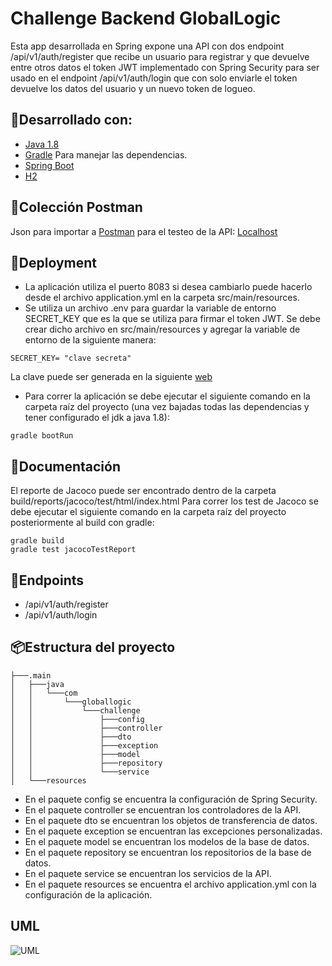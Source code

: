 # Challenge Backend GlobalLogic

Esta app desarrollada en Spring expone una API con dos endpoint /api/v1/auth/register que recibe un usuario para registrar y que devuelve entre otros datos el token JWT implementado con Spring Security para ser usado en el endpoint /api/v1/auth/login que con solo enviarle el token devuelve los datos del usuario y un nuevo token de logueo.

## 🔨Desarrollado con:
* [Java 1.8](https://www.oracle.com/ar/java/technologies/javase/javase8-archive-downloads.html)
* [Gradle](https://gradle.org/) Para manejar las dependencias.
* [Spring Boot](https://spring.io/projects/spring-boot)
* [H2](https://h2database.com/html/main.html)

## 👷Colección Postman
Json para importar a [Postman](https://www.postman.com/) para el testeo de la API:
[Localhost](https://github.com/KernelPanic22/challenge-jwt-globallogic/blob/master/GlobalLogic.postman_collection.json)

## 📝Deployment
* La aplicación utiliza el puerto 8083 si desea cambiarlo puede hacerlo desde el archivo application.yml en la carpeta src/main/resources.
* Se utiliza un archivo .env para guardar la variable de entorno SECRET_KEY que es la que se utiliza para firmar el token JWT.
  Se debe crear dicho archivo en src/main/resources y agregar la variable de entorno de la siguiente manera:
```
SECRET_KEY= "clave secreta"
```
La clave puede ser generada en la siguiente [web](https://generate-random.org/encryption-key-generator)

* Para correr la aplicación se debe ejecutar el siguiente comando en la carpeta raíz del proyecto (una vez bajadas todas las dependencias y tener configurado el jdk a java 1.8):
```
gradle bootRun
```

## 📄Documentación
El reporte de Jacoco puede ser encontrado dentro de la carpeta build/reports/jacoco/test/html/index.html
Para correr los test de Jacoco se debe ejecutar el siguiente comando en la carpeta raíz del proyecto posteriormente al build con gradle:
```
gradle build
gradle test jacocoTestReport
```

## 📌Endpoints
* /api/v1/auth/register
* /api/v1/auth/login

## 📦Estructura del proyecto
```
├───.main
│   ├───java
│   │   └───com
│   │       └───globallogic
│   │           └───challenge
│   │               ├───config
│   │               ├───controller
│   │               ├───dto
│   │               ├───exception
│   │               ├───model
│   │               ├───repository
│   │               └───service
│   └───resources

```
* En el paquete config se encuentra la configuración de Spring Security.
* En el paquete controller se encuentran los controladores de la API.
* En el paquete dto se encuentran los objetos de transferencia de datos.
* En el paquete exception se encuentran las excepciones personalizadas.
* En el paquete model se encuentran los modelos de la base de datos.
* En el paquete repository se encuentran los repositorios de la base de datos.
* En el paquete service se encuentran los servicios de la API.
* En el paquete resources se encuentra el archivo application.yml con la configuración de la aplicación.

## UML
![UML](https://github.com/KernelPanic22/challenge-jwt-globallogic/blob/b8608648f33973ca22bccef8814a4dcf27fab703/src/main/java/com/GlobalLogic/security/Class%20Diagram.png)







